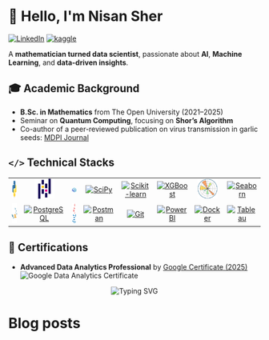 # 👋 Hello, I'm Nisan Sher

[![LinkedIn](https://img.shields.io/badge/LinkedIn-0A66C2?style=for-the-badge&logo=linkedin&logoColor=white)](https://linkedin.com/in/nisan-sher/)
[![kaggle](https://img.shields.io/badge/Kaggle-20BEFF?style=for-the-badge&logo=kaggle&logoColor=white)](https://www.kaggle.com/nisansher)

A **mathematician turned data scientist**, passionate about **AI**, **Machine Learning**, and **data-driven insights**.

## 🎓 Academic Background 

- **B.Sc. in Mathematics** from The Open University (2021–2025)
- Seminar on **Quantum Computing**, focusing on **Shor’s Algorithm**
- Co-author of a peer-reviewed publication on virus transmission in garlic seeds: [MDPI Journal](https://doi.org/10.3390/v14102092)  

[//]: # (  <img src="https://www.mdpi.com/viruses/viruses-14-02092/article_deploy/html/images/viruses-14-02092-g005.png" alt="Garlic virus research figure" width="300"/>)

<!-- ## <h2> <img src="https://media2.giphy.com/media/QssGEmpkyEOhBCb7e1/giphy.gif?cid=ecf05e47a0n3gi1bfqntqmob8g9aid1oyj2wr3ds3mg700bl&rid=giphy.gif" width="30px" height="30px"> Technical Stacks </h2>  -->
## <h2> `</>`  Technical Stacks </h2>
<div class="table-wrapper">
  <table>
    <tr>
      <td align="center"><a href="https://www.python.org" target="_blank" rel="noreferrer" title="Python">
        <img src="https://raw.githubusercontent.com/devicons/devicon/master/icons/python/python-original.svg" alt="Python" width="40" height="40"/>
      </a></td>
      <td align="center"><a href="https://pandas.pydata.org/" target="_blank" title="Pandas">
        <img src="https://raw.githubusercontent.com/devicons/devicon/master/icons/pandas/pandas-original.svg" alt="Pandas" width="40"/>
      </a></td>
      <td align="center"><a href="https://numpy.org/" target="_blank" title="NumPy">
        <img src="https://raw.githubusercontent.com/devicons/devicon/master/icons/numpy/numpy-original.svg" alt="NumPy" width="40"/>
      </a></td>
      <td align="center"><a href="https://scipy.org/" target="_blank" title="SciPy">
        <img src="https://upload.wikimedia.org/wikipedia/commons/b/b2/SCIPY_2.svg" alt="SciPy" width="40"/>
      </a></td>
      <td align="center"><a href="https://scikit-learn.org/" target="_blank" title="Scikit-learn">
        <img src="https://upload.wikimedia.org/wikipedia/commons/0/05/Scikit_learn_logo_small.svg" alt="Scikit-learn" width="40"/>
      </a></td>
      <td align="center"><a href="https://xgboost.ai/" target="_blank" title="XGBoost">
        <img src="https://upload.wikimedia.org/wikipedia/commons/6/69/XGBoost_logo.png" alt="XGBoost" width="40"/>
      </a></td>
      <td align="center"><a href="https://matplotlib.org/" target="_blank" title="Matplotlib">
        <img src="https://raw.githubusercontent.com/devicons/devicon/master/icons/matplotlib/matplotlib-original.svg" alt="Matplotlib" width="40"/>
      </a></td>
      <td align="center"><a href="https://seaborn.pydata.org/" target="_blank" title="Seaborn">
        <img src="https://seaborn.pydata.org/_images/logo-mark-lightbg.svg" alt="Seaborn" width="40"/>
      </a></td>
    </tr>
    <tr> 
      <td align="center"><a href="https://www.mysql.com/" target="_blank" rel="noreferrer" title="MySQL">
        <img src="https://raw.githubusercontent.com/devicons/devicon/master/icons/mysql/mysql-original-wordmark.svg" alt="MySQL" width="40" height="40"/>
      </a></td>
      <td align="center"><a href="https://www.postgresql.org/" target="_blank" title="PostgreSQL">
        <img src="https://upload.wikimedia.org/wikipedia/commons/2/29/Postgresql_elephant.svg" alt="PostgreSQL" width="40"/>
      </a></td>
      <td align="center"><a href="https://www.java.com" target="_blank" rel="noreferrer" title="Java">
        <img src="https://raw.githubusercontent.com/devicons/devicon/master/icons/java/java-original.svg" alt="Java" width="40" height="40"/>
      </a></td>
      <td align="center"><a href="https://postman.com" target="_blank" rel="noreferrer" title="Postman">
        <img src="https://www.vectorlogo.zone/logos/getpostman/getpostman-icon.svg" alt="Postman" width="40"/>
      </a></td>
      <td align="center"><a href="https://git-scm.com/" target="_blank" rel="noreferrer" title="Git">
        <img src="https://www.vectorlogo.zone/logos/git-scm/git-scm-icon.svg" alt="Git" width="40" height="40"/>
      </a></td>
      <td align="center"><a href="https://powerbi.microsoft.com/" target="_blank" rel="noreferrer" title="Power BI">
        <img src="https://upload.wikimedia.org/wikipedia/commons/c/cf/New_Power_BI_Logo.svg" alt="Power BI" width="40" height="40"/>
      </a></td>
      <td align="center"><a href="https://www.docker.com/" target="_blank" title="Docker">
        <img src="https://www.docker.com/wp-content/uploads/2022/03/vertical-logo-monochromatic.png" alt="Docker" width="40"/>
      </a></td>
      <td align="center"><a href="https://www.tableau.com/" target="_blank" rel="noreferrer" title="Tableau">
        <img src="https://cdn.iconscout.com/icon/free/png-512/free-tableau-icon-download-in-svg-png-gif-file-formats--software-logo-freebies-pack-logos-icons-4489897.png?f=webp&w=512" alt="Tableau" width="40" style="padding: 0px;"/>
      </a></td>
    </tr>
  </table>
</div>



## 📄 Certifications

- **Advanced Data Analytics Professional** by [Google Certificate (2025)](https://www.credly.com/badges/e81e2d15-ed99-4264-a143-5ac090ce7c4d/public_url)  
  <img src="https://images.credly.com/size/220x220/images/9267a387-1a51-4ebe-8c05-976a5ec4c3d0/image.png" alt="Google Data Analytics Certificate" width="200"/>

<p style="display:none;">
<img src="https://komarev.com/ghpvc/?username=nisanMan&label=Profile%20views&color=0e75b6&style=flat" width="0" height="0" /></p>
<!-- <img src="https://komarev.com/ghpvc/?username=nisanMan&label=Profile%20views&color=0e75b6&style=flat"/> -->

<!-- https://github.com/Ashutosh00710/github-readme-activity-graph/blob/main/README.md -->
<!-- ![Nisan Activity Graph](https://github-readme-activity-graph.vercel.app/graph?username=nisanMan&github-compact=true&bg_color=0c1014&color=a8f0c6&line=2ecc71&point=27ae60&area=true&area_color=2ecc71ff&hide_border=true&custom_title=Nisan%20Activity%20Graph) -->

<p align="center">
  <img src="https://readme-typing-svg.demolab.com?font=Fira+Code&size=30&duration=2311&pause=150&color=00CFFF&center=true&vCenter=true&width=500&lines=B.Sc.+in+Mathematics+%F0%9F%92%BB;ML+Practitioner+%F0%9F%A7%91%E2%80%8D%F0%9F%92%BB;Python+Lover+%F0%9F%90%8D;Always+Learning+%F0%9F%93%9A" alt="Typing SVG" />
</p>


<!-- <p align="center">
 My Education Journey... <img src="https://media.giphy.com/media/v1.Y2lkPTc5MGI3NjExZ2Z3b2F1b3B1Z2ZpZ3Y2d3F6a3R1c3Z2d3B2N2Z4c3B1eGJzZ3h3aSZlcD12MV9naWZzX3NlYXJjaCZjdD1n/3o7TKtnuHOHHUjR38Y/giphy.gif" width="30px" height="30px"></p> -->

<!-- https://github.com/lowlighter/metrics?tab=readme-ov-file -->

# Blog posts
<!-- BLOG-POST-LIST:START -->
<!-- BLOG-POST-LIST:END -->
